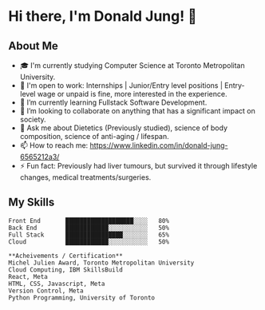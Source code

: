 

# Hi there, I'm Donald Jung! 👋

## About Me
- 🎓 I'm currently studying Computer Science at Toronto Metropolitan University.
- 💼 I'm open to work: Internships | Junior/Entry level positions | Entry-level wage or unpaid is fine, more interested in the experience.
- 🌱 I’m currently learning Fullstack Software Development.
- 👯 I’m looking to collaborate on anything that has a significant impact on society.
- 💬 Ask me about Dietetics (Previously studied), science of body composition, science of anti-aging / lifespan.
- 📫 How to reach me: https://www.linkedin.com/in/donald-jung-6565212a3/
- ⚡ Fun fact: Previously had liver tumours, but survived it through lifestyle changes, medical treatments/surgeries.

## My Skills
```Python, Java, HTML, CSS, Javascript, React, AWS/Azure, Docker, Kubernotes
Front End       ███████████████████░░░░   80%
Back End        ████████████░░░░░░░░░░░   50%
Full Stack      ████████████████░░░░░░░   65%
Cloud           ████████████░░░░░░░░░░░   50%

**Acheivements / Certification**
Michel Julien Award, Toronto Metropolitan University
Cloud Computing, IBM SkillsBuild
React, Meta
HTML, CSS, Javascript, Meta
Version Control, Meta
Python Programming, University of Toronto
